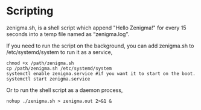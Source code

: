 # Scripting

zenigma.sh, is a shell script which append "Hello Zenigma!" for every 15 seconds into a temp file named as “zenigma.log”.

If you need to run the script on the background, you can add zenigma.sh to /etc/systemd/system to run it as a service, 

    chmod +x /path/zenigma.sh
    cp /path/zenigma.sh /etc/systemd/system
    systemctl enable zenigma.service #if you want it to start on the boot.
    systemctl start zenigma.service
    
Or to run the shell script as a daemon process,

    nohup ./zenigma.sh > zenigma.out 2>&1 &

